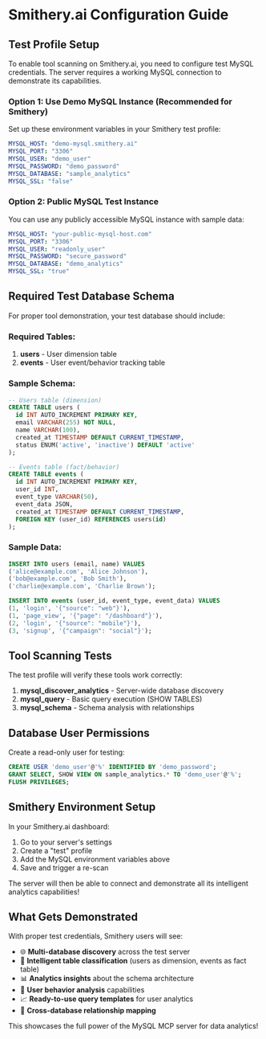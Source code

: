 # Smithery.ai Configuration Guide

## Test Profile Setup

To enable tool scanning on Smithery.ai, you need to configure test MySQL credentials. The server requires a working MySQL connection to demonstrate its capabilities.

### Option 1: Use Demo MySQL Instance (Recommended for Smithery)

Set up these environment variables in your Smithery test profile:

```yaml
MYSQL_HOST: "demo-mysql.smithery.ai"
MYSQL_PORT: "3306"
MYSQL_USER: "demo_user"
MYSQL_PASSWORD: "demo_password" 
MYSQL_DATABASE: "sample_analytics"
MYSQL_SSL: "false"
```

### Option 2: Public MySQL Test Instance

You can use any publicly accessible MySQL instance with sample data:

```yaml
MYSQL_HOST: "your-public-mysql-host.com"
MYSQL_PORT: "3306"
MYSQL_USER: "readonly_user"
MYSQL_PASSWORD: "secure_password"
MYSQL_DATABASE: "demo_analytics"
MYSQL_SSL: "true"
```

## Required Test Database Schema

For proper tool demonstration, your test database should include:

### Required Tables:
1. **users** - User dimension table
2. **events** - User event/behavior tracking table

### Sample Schema:
```sql
-- Users table (dimension)
CREATE TABLE users (
  id INT AUTO_INCREMENT PRIMARY KEY,
  email VARCHAR(255) NOT NULL,
  name VARCHAR(100),
  created_at TIMESTAMP DEFAULT CURRENT_TIMESTAMP,
  status ENUM('active', 'inactive') DEFAULT 'active'
);

-- Events table (fact/behavior)
CREATE TABLE events (
  id INT AUTO_INCREMENT PRIMARY KEY,
  user_id INT,
  event_type VARCHAR(50),
  event_data JSON,
  created_at TIMESTAMP DEFAULT CURRENT_TIMESTAMP,
  FOREIGN KEY (user_id) REFERENCES users(id)
);
```

### Sample Data:
```sql
INSERT INTO users (email, name) VALUES 
('alice@example.com', 'Alice Johnson'),
('bob@example.com', 'Bob Smith'),
('charlie@example.com', 'Charlie Brown');

INSERT INTO events (user_id, event_type, event_data) VALUES
(1, 'login', '{"source": "web"}'),
(1, 'page_view', '{"page": "/dashboard"}'),
(2, 'login', '{"source": "mobile"}'),
(3, 'signup', '{"campaign": "social"}');
```

## Tool Scanning Tests

The test profile will verify these tools work correctly:

1. **mysql_discover_analytics** - Server-wide database discovery
2. **mysql_query** - Basic query execution (SHOW TABLES)
3. **mysql_schema** - Schema analysis with relationships

## Database User Permissions

Create a read-only user for testing:

```sql
CREATE USER 'demo_user'@'%' IDENTIFIED BY 'demo_password';
GRANT SELECT, SHOW VIEW ON sample_analytics.* TO 'demo_user'@'%';
FLUSH PRIVILEGES;
```

## Smithery Environment Setup

In your Smithery.ai dashboard:

1. Go to your server's settings
2. Create a "test" profile
3. Add the MySQL environment variables above
4. Save and trigger a re-scan

The server will then be able to connect and demonstrate all its intelligent analytics capabilities!

## What Gets Demonstrated

With proper test credentials, Smithery users will see:

- 🌐 **Multi-database discovery** across the test server
- 🧠 **Intelligent table classification** (users as dimension, events as fact table)
- 📊 **Analytics insights** about the schema architecture
- 👥 **User behavior analysis** capabilities
- 📈 **Ready-to-use query templates** for user analytics
- 🔄 **Cross-database relationship mapping**

This showcases the full power of the MySQL MCP server for data analytics!